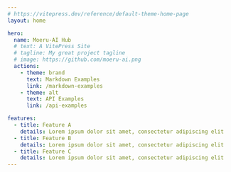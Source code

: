 ```yaml
---
# https://vitepress.dev/reference/default-theme-home-page
layout: home

hero:
  name: Moeru-AI Hub
  # text: A VitePress Site
  # tagline: My great project tagline
  # image: https://github.com/moeru-ai.png
  actions:
    - theme: brand
      text: Markdown Examples
      link: /markdown-examples
    - theme: alt
      text: API Examples
      link: /api-examples

features:
  - title: Feature A
    details: Lorem ipsum dolor sit amet, consectetur adipiscing elit
  - title: Feature B
    details: Lorem ipsum dolor sit amet, consectetur adipiscing elit
  - title: Feature C
    details: Lorem ipsum dolor sit amet, consectetur adipiscing elit
---
```

